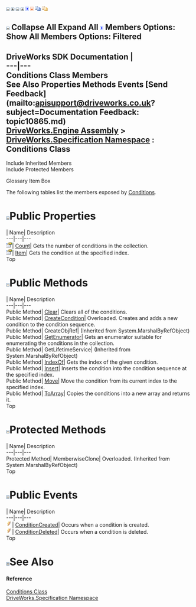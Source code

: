 ![](dotnetimages/collapse.gif) ![](dotnetimages/expand.gif) ![](dotnetimages/collapse.gif) ![](dotnetimages/expand.gif) ![](dotnetimages/drpdown.gif) ![](dotnetimages/drpdown_orange.gif) ![](dotnetimages/copycode.gif) ![](dotnetimages/copycodeHighlight.gif)

![](dotnetimages/collapse.gif) Collapse All Expand All ![](dotnetimages/drpdown.gif) Members Options: Show All  Members Options: Filtered   
---  
DriveWorks SDK Documentation  |   
---|---  
Conditions Class Members   
See Also Properties Methods Events [Send Feedback](mailto:apisupport@driveworks.co.uk?subject=Documentation Feedback: topic10865.md)  
[DriveWorks.Engine Assembly](topic2156.md) > [DriveWorks.Specification Namespace](topic10764.md) : Conditions Class  
---  
  
Include Inherited Members    
Include Protected Members  


Glossary Item Box

The following tables list the members exposed by [Conditions](topic10865.md).

# ![](dotnetimages/collapse.gif)Public Properties

| Name| Description  
---|---|---  
![Public Property](dotnetimages/publicProperty.gif)| [Count](topic10882.md)| Gets the number of conditions in the collection.   
![Public Property](dotnetimages/publicProperty.gif)| [Item](topic10883.md)| Gets the condition at the specified index.   
Top

# ![](dotnetimages/collapse.gif)Public Methods

| Name| Description  
---|---|---  
Public Method| [Clear](topic10871.md)| Clears all of the conditions.   
Public Method| [CreateCondition](topic10872.md)| Overloaded. Creates and adds a new condition to the condition sequence.   
Public Method| CreateObjRef|  (Inherited from System.MarshalByRefObject)  
Public Method| [GetEnumerator](topic10877.md)| Gets an enumerator suitable for enumerating the conditions in the collection.   
Public Method| GetLifetimeService|  (Inherited from System.MarshalByRefObject)  
Public Method| [IndexOf](topic10878.md)| Gets the index of the given condition.   
Public Method| [Insert](topic10879.md)| Inserts the condition into the condition sequence at the specified index.   
Public Method| [Move](topic10880.md)| Move the condition from its current index to the specified index.   
Public Method| [ToArray](topic10881.md)| Copies the conditions into a new array and returns it.   
Top

# ![](dotnetimages/collapse.gif)Protected Methods

| Name| Description  
---|---|---  
Protected Method| MemberwiseClone| Overloaded. (Inherited from System.MarshalByRefObject)  
Top

# ![](dotnetimages/collapse.gif)Public Events

| Name| Description  
---|---|---  
![Public Event](dotnetimages/publicEvent.gif)| [ConditionCreated](topic10884.md)| Occurs when a condition is created.   
![Public Event](dotnetimages/publicEvent.gif)| [ConditionDeleted](topic10885.md)| Occurs when a condition is deleted.   
Top

# ![](dotnetimages/collapse.gif)See Also

#### Reference

[Conditions Class](topic10865.md)   
[DriveWorks.Specification Namespace](topic10764.md)


